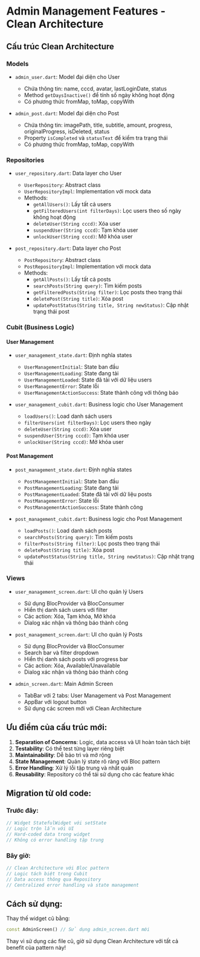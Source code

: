 # Admin Management Features - Clean Architecture

## Cấu trúc Clean Architecture

### Models

- `admin_user.dart`: Model đại diện cho User

  - Chứa thông tin: name, cccd, avatar, lastLoginDate, status
  - Method `getDaysInactive()` để tính số ngày không hoạt động
  - Có phương thức fromMap, toMap, copyWith

- `admin_post.dart`: Model đại diện cho Post
  - Chứa thông tin: imagePath, title, subtitle, amount, progress, originalProgress, isDeleted, status
  - Property `isCompleted` và `statusText` để kiểm tra trạng thái
  - Có phương thức fromMap, toMap, copyWith

### Repositories

- `user_repository.dart`: Data layer cho User

  - `UserRepository`: Abstract class
  - `UserRepositoryImpl`: Implementation với mock data
  - Methods:
    - `getAllUsers()`: Lấy tất cả users
    - `getFilteredUsers(int filterDays)`: Lọc users theo số ngày không hoạt động
    - `deleteUser(String cccd)`: Xóa user
    - `suspendUser(String cccd)`: Tạm khóa user
    - `unlockUser(String cccd)`: Mở khóa user

- `post_repository.dart`: Data layer cho Post
  - `PostRepository`: Abstract class
  - `PostRepositoryImpl`: Implementation với mock data
  - Methods:
    - `getAllPosts()`: Lấy tất cả posts
    - `searchPosts(String query)`: Tìm kiếm posts
    - `getFilteredPosts(String filter)`: Lọc posts theo trạng thái
    - `deletePost(String title)`: Xóa post
    - `updatePostStatus(String title, String newStatus)`: Cập nhật trạng thái post

### Cubit (Business Logic)

#### User Management

- `user_management_state.dart`: Định nghĩa states

  - `UserManagementInitial`: State ban đầu
  - `UserManagementLoading`: State đang tải
  - `UserManagementLoaded`: State đã tải với dữ liệu users
  - `UserManagementError`: State lỗi
  - `UserManagementActionSuccess`: State thành công với thông báo

- `user_management_cubit.dart`: Business logic cho User Management
  - `loadUsers()`: Load danh sách users
  - `filterUsers(int filterDays)`: Lọc users theo ngày
  - `deleteUser(String cccd)`: Xóa user
  - `suspendUser(String cccd)`: Tạm khóa user
  - `unlockUser(String cccd)`: Mở khóa user

#### Post Management

- `post_management_state.dart`: Định nghĩa states

  - `PostManagementInitial`: State ban đầu
  - `PostManagementLoading`: State đang tải
  - `PostManagementLoaded`: State đã tải với dữ liệu posts
  - `PostManagementError`: State lỗi
  - `PostManagementActionSuccess`: State thành công

- `post_management_cubit.dart`: Business logic cho Post Management
  - `loadPosts()`: Load danh sách posts
  - `searchPosts(String query)`: Tìm kiếm posts
  - `filterPosts(String filter)`: Lọc posts theo trạng thái
  - `deletePost(String title)`: Xóa post
  - `updatePostStatus(String title, String newStatus)`: Cập nhật trạng thái

### Views

- `user_management_screen.dart`: UI cho quản lý Users

  - Sử dụng BlocProvider và BlocConsumer
  - Hiển thị danh sách users với filter
  - Các action: Xóa, Tạm khóa, Mở khóa
  - Dialog xác nhận và thông báo thành công

- `post_management_screen.dart`: UI cho quản lý Posts

  - Sử dụng BlocProvider và BlocConsumer
  - Search bar và filter dropdown
  - Hiển thị danh sách posts với progress bar
  - Các action: Xóa, Available/Unavailable
  - Dialog xác nhận và thông báo thành công

- `admin_screen.dart`: Main Admin Screen
  - TabBar với 2 tabs: User Management và Post Management
  - AppBar với logout button
  - Sử dụng các screen mới với Clean Architecture

## Ưu điểm của cấu trúc mới:

1. **Separation of Concerns**: Logic, data access và UI hoàn toàn tách biệt
2. **Testability**: Có thể test từng layer riêng biệt
3. **Maintainability**: Dễ bảo trì và mở rộng
4. **State Management**: Quản lý state rõ ràng với Bloc pattern
5. **Error Handling**: Xử lý lỗi tập trung và nhất quán
6. **Reusability**: Repository có thể tái sử dụng cho các feature khác

## Migration từ old code:

### Trước đây:

```dart
// Widget StatefulWidget với setState
// Logic trộn lẫn với UI
// Hard-coded data trong widget
// Không có error handling tập trung
```

### Bây giờ:

```dart
// Clean Architecture với Bloc pattern
// Logic tách biệt trong Cubit
// Data access thông qua Repository
// Centralized error handling và state management
```

## Cách sử dụng:

Thay thế widget cũ bằng:

```dart
const AdminScreen() // Sử dụng admin_screen.dart mới
```

Thay vì sử dụng các file cũ, giờ sử dụng Clean Architecture với tất cả benefit của pattern này!
